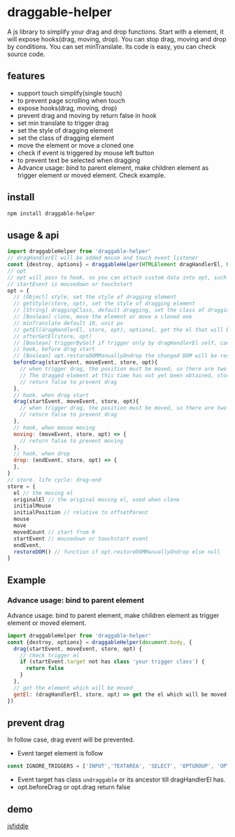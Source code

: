 # draggable-helper
A js library to simplify your drag and drop functions. Start with a element, it will expose hooks(drag, moving, drop). You can stop drag, moving and drop by conditions. You can set minTranslate. Its code is easy, you can check source code.
## features
* support touch simplify(single touch)
* to prevent page scrolling when touch
* expose hooks(drag, moving, drop)
* prevent drag and moving by return false in hook
* set min translate to trigger drag
* set the style of dragging element
* set the class of dragging element
* move the element or move a cloned one
* check if event is triggered by mouse left button
* to prevent text be selected when dragging
* Advance usage: bind to parent element, make children element as trigger element or moved element. Check example.

## install
```sh
npm install draggable-helper
```
## usage & api
```js
import draggableHelper from 'draggable-helper'
// dragHandlerEl will be added mouse and touch event listener
const {destroy, options} = draggableHelper(HTMLElement dragHandlerEl, Object opt = {})
// opt
// opt will pass to hook, so you can attach custom data into opt, such the data of the element
// startEvent is mousedown or touchstart
opt = {
  // [Object] style, set the style of dragging element
  // getStyle(store, opt), set the style of dragging element
  // [String] draggingClass, default dragging, set the class of dragging element
  // [Boolean] clone, move the element or move a cloned one
  // minTranslate default 10, unit px
  // getEl(dragHandlerEl, store, opt), optional, get the el that will be moved. default is dragHandlerEl
  // afterGetEl(store, opt)
  // [Boolean] triggerBySelf if trigger only by dragHandlerEl self, can not be triggered by children
  // hook, before drag start
  // [Boolean] opt.restoreDOMManuallyOndrop the changed DOM will be restored automatically on drop. This disable it and pass restoreDOM function into store.
  beforeDrag(startEvent, moveEvent, store, opt){
    // when trigger drag, the position must be moved, so there are two event. startEvent also can be accessed by store.startEvent
    // The dragged element at this time has not yet been obtained, store.el is null. 此时要移动的元素还没有获得到, 即store.el是空.
    // return false to prevent drag
  },
  // hook, when drag start
  drag(startEvent, moveEvent, store, opt){
    // when trigger drag, the position must be moved, so there are two event. startEvent also can be accessed by store.startEvent
    // return false to prevent drag
  },
  // hook, when mouse moving
  moving: (moveEvent, store, opt) => {
    // return false to prevent moving
  },
  // hook, when drop
  drop: (endEvent, store, opt) => {
  },
}
// store. life cycle: drag-end
store = {
  el // the moving el
  originalEl // the original moving el, used when clone
  initialMouse
  initialPosition // relative to offsetParent
  mouse
  move
  movedCount // start from 0
  startEvent // mousedown or touchstart event
  endEvent,
  restoreDOM() // function if opt.restoreDOMManuallyOndrop else null
}
```
## Example
### Advance usage: bind to parent element
Advance usage: bind to parent element, make children element as trigger element or moved element.
```js
import draggableHelper from 'draggable-helper'
const {destroy, options} = draggableHelper(document.body, {
  drag(startEvent, moveEvent, store, opt) {
    // check trigger el
    if (startEvent.target not has class 'your trigger class') {
      return false
    }
  },
  // get the element which will be moved
  getEl: (dragHandlerEl, store, opt) => get the el which will be moved by `store.startEvent.target`
})
```
## prevent drag
In follow case, drag event will be prevented.
* Event target element is follow
```js
const IGNORE_TRIGGERS = ['INPUT','TEXTAREA', 'SELECT', 'OPTGROUP', 'OPTION']
```
* Event target has class `undraggable` or its ancestor till dragHandlerEl has.
* opt.beforeDrag or opt.drag return false

## demo
[jsfiddle](https://jsfiddle.net/phphe/t694kpua/19/)
